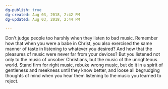 ```yaml
---
dg-publish: true
dg-created: Aug 03, 2018, 2:42 PM
dg-updated: Aug 03, 2018, 2:44 PM

---
```


Don't judge people too harshly when they listen to bad music. Remember how that when you were a babe in Christ, you also exercised the same manner of taste in listening to whatever you desired? And how that the pleasures of music were never far from your devices? But you listened not only to the music of unsober Christians, but the music of the unrighteous world. Stand firm for right music, rebuke wrong music, but do it in a spirit of gentleness and meekness until they know better, and loose all begrudging thoughts of mind when you hear them listening to the music you learned to reject.


